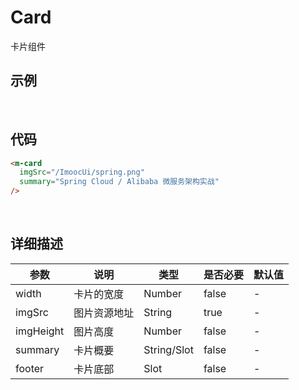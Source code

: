 # Card
卡片组件
<br>


## 示例
<m-card
  imgSrc="/ImoocUi/spring.png"
  summary="Spring Cloud / Alibaba 微服务架构实战" 
/>
<br>


## 代码
```html
<m-card
  imgSrc="/ImoocUi/spring.png"
  summary="Spring Cloud / Alibaba 微服务架构实战" 
/>
```
<br>


## 详细描述
|参数|说明|类型|是否必要|默认值|
|---|---|---|---|---|
|width|卡片的宽度|Number|false| - |
|imgSrc|图片资源地址|String|true| - |
|imgHeight|图片高度|Number|false| - |
|summary|卡片概要|String/Slot|false| - |
|footer|卡片底部|Slot|false| - |